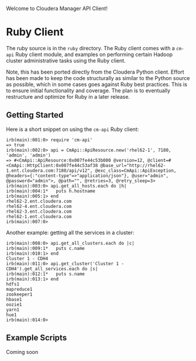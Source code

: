 Welcome to Cloudera Manager API Client!

Ruby Client
=============
The ruby source is in the `ruby` directory. The Ruby client comes with a 
`cm-api` Ruby client module, and examples on performing certain Hadoop cluster 
administrative tasks using the Ruby client.

Note, this has been ported directly from the Cloudera Python client. Effort has
been made to keep the code structurally as similar to the Python source as
possible, which in some cases goes against Ruby best practices. This is to ensure
initial functionality and coverage. The plan is to eventually restructure and 
optimize for Ruby in a later release.

Getting Started
---------------
Here is a short snippet on using the `cm-api` Ruby client:

    irb(main):001:0> require 'cm-api'
    => true
    irb(main):002:0> api = CmApi::ApiResource.new('rhel62-1', 7180, 'admin', 'admin')
    => #<CmApi::ApiResource:0x007fe44c53b000 @version=12, @client=#<CmApi::HttpClient:0x007fe44c53af38 @base_url="http://rhel62-1.ent.cloudera.com:7180/api/v12", @exc_class=CmApi::ApiException, @headers={:"content-type"=>"application/json"}, @user="admin", @password="admin">, @path="", @retries=3, @retry_sleep=3>
    irb(main):003:0> api.get_all_hosts.each do |h|
    irb(main):004:1*   puts h.hostname
    irb(main):005:1> end
    rhel62-2.ent.cloudera.com
    rhel62-4.ent.cloudera.com
    rhel62-3.ent.cloudera.com
    rhel62-1.ent.cloudera.com
    irb(main):007:0> 

Another example: getting all the services in a cluster:

    irb(main):008:0> api.get_all_clusters.each do |c|
    irb(main):009:1*   puts c.name
    irb(main):010:1> end
    Cluster 1 - CDH4
    irb(main):011:0> api.get_cluster('Cluster 1 - CDH4').get_all_services.each do |s|
    irb(main):012:1*   puts s.name
    irb(main):013:1> end
    hdfs1
    mapreduce1
    zookeeper1
    hbase1
    oozie1
    yarn1
    hue1
    irb(main):014:0>

Example Scripts
---------------
Coming soon

